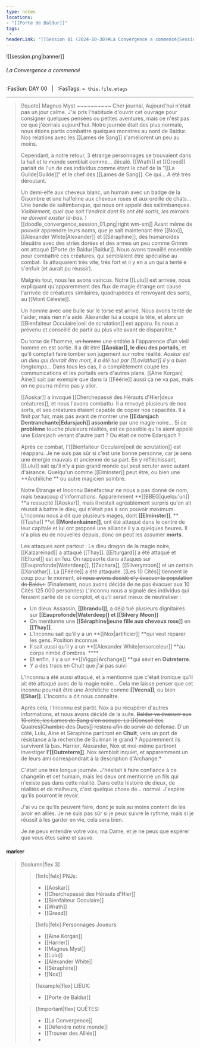 ```yaml
---
type: notes
locations:
- "[[Porte de Baldur]]"
tags:
 - 
headerLink: "[[Session 01 (2024-10-30)#La Convergence a commencé|Session 01 (2024-10-30)]]"
---
```


![[session.png|banner]]
###### La Convergence a commencé
<span class="sub2">:FasSun: DAY 00 &nbsp; | &nbsp; :FasTags: `= this.file.etags`</span>
___

> [!quote] Magnus Myst ~~~~~~~~~~
> Cher journal,
> Aujourd'hui n'était pas un jour calme. J'ai pris l'habitude d'ouvrir cet ouvrage pour consigner quelques pensées ou petites aventures, mais ce n'est pas ce que j'écrirais aujourd'hui. Notre journée était des plus normale, nous étions partis combattre quelques monstres au nord de Baldur. Nos relations avec les [[Lames de Sang]] s'améliorent un peu au moins.
>
> Cependant, à notre retour, 3 étrange personnages se trouvaient dans la hall et le monde semblait comme... décalé. [[Wrath]] et [[Greed]] parlait de l'un de ces individus comme étant le chef de la "[[La Guilde|Guilde]]" et le chef des [[Lames de Sang]]. Ce qui... A été très déroutant.
>
> Un demi-elfe aux cheveux blanc, un humain avec un badge de la Gisombre et une halfeline aux cheveux roses et aux oreille de chats... Une bande de saltimbanque, qui nous ont appelé des saltimbanques. *Visiblement, quel que soit l'endroit dont ils ont été sortis, les mirroirs ne doivent exister là-bas.* 
![[doodle_convergence_session_01.png|right wm-sm]]
> Avant même de pouvoir apprendre leurs noms, que je sait maintenant être [[Nox]], [[Alexander White|Alexander]] et [[Séraphine]], des humanoïdes bleuâtre avec des stries dorées et des armes un peu comme Grimm ont attaqué [[Porte de Baldur|Baldur]]. Nous avons travaillé ensemble pour combattre ces créatures, qui semblaient être spécialisé au combat. Ils attaquaient très vite, très fort et il y en a un qui a tenté e s'enfuir (et aurait pu réussir). 
> 
> Malgrés tout, nous les avons vaincus. Notre [[Lulu]] est arrivée, nous expliquant qu'apparemment des flux de magie étrange  ont causé l'arrivée de créatures similaires, quadrupèdes et renvoyant des sorts, au [[Mont Céleste]]. 
> 
> Un homme avec une bulle sur le torse est arrivé. Nous avons tenté de l'aider, mais rien n'a aidé. Alexander lui a coupé la tête, et alors un [[Bienfaiteur Occulaire|oeil de scrutation]] est apparu. Ils nous a prévenu et conseillé de partir au plus vite avant de disparaître.*
> 
> Du torse de l'homme,  ~~un homme~~ une entitée à l'apparence d'un vieil homme en est sortie. Il a dit être **[[Aoskar]], le dieu des portails,** et qu'il comptait faire tomber son jugement sur notre réalité. *Aoskar est un dieu qui devrait être mort, il a été tué par [[Loviathar]] il y a bien longtemps...* Dans tous les cas, il a complètement coupé les communications et les portails vers d'autres plans. [[Àine Korgan|Àine]] sait par exemple que dans la [[Féérie]] aussi ça ne va pas, mais on ne pourra même pas y aller.
> 
> [[Aoskar]] a invoqué [[Cherchepassé des Hérauts d'Hier|deux créatures]], et nous l'avons combattu. Il a renvoyé plusieurs de nos sorts, et ses créatures étaient capable de copier nos capacités. Il a finit par fuir, mais pas avant de montrer une **[[Edarsjach Dentranchante|Edarsjach]] assombrie** par une magie noire... Si ce **problème** touche plusieurs réalités, est ce possible qu'ils aient appelé une Edarsjach venant d'autre part ? Ou était ce notre Edarsjach ?
> 
> Après ce combat, l'[[Bienfaiteur Occulaire|oeil de scrutation]] est réapparu. Je ne suis pas sûr si c'est une bonne personne, car je sens une énergie mauvais et ancienne de sa part. En y réfléchissant, [[Lulu]] sait qu'il n'y a pas grand monde qui peut scruter avec autant d'aisance. Quelqu'un comme [[Elminster]] peut être, ou bien une **Archiliche ** ou autre magicien sombre.
> 
> Notre Étrange et Inconnu Bénéfacteur ne nous a pas donné de nom, mais beaucoup d'informations. Apparemment **[[BBEG|quelqu'un]] **a ressucité [[Aoskar]], mais il restait agréablement surpris qu'on ait réussit à battre le dieu, qui n'était pas à son pouvoir maximum. L'Inconnu nous a dit que plusieurs mages, dont **[[Elminster]]**, **[[Tasha]] **et **[[Mordenkainen]]**, ont été attaqué dans le centre de leur capitale et lui ont proposé une alliance il y a quelques heures. Il n'a plus eu de nouvelles depuis, donc on peut les assumer **morts**.
> 
> Les attaques sont partout : Le dieu dragon de la magie noire, [[Kalzareinad]] a attaqué [[Thay]].  [[Elturgard]] a été attaqué et [[Elturel]] est en feu. On rappaorte dans attaques sur [[Eauprofonde|Waterdeep]], [[Zachara]], [[Silverymoon]] et un certain [[Xanathar]]. La [[Féérie]] a été attaquée. [[Les 10 Cités]] tiennent le coup pour le moment, ~~et nous avons décidé d'y évacuer la population de Baldur.~~ (Finalement, nous avons décidé de ne pas évacuer aux 10 Cités 125 000 personnes)
> L'inconnu nous a signalé des individus qui feraient partie de ce complot, et qu'il serait mieux de neutraliser :
> - Un dieux Assassin, **[[Ibrandul]]**, a déjà tué plusieurs dignitaires sur **[[Eauprofonde|Waterdeep]] et [[Silvery Moon]]**
> - On mentionne une **[[Séraphine|jeune fille aux cheveux rose]]** en **[[Thay]]**.
> - L'Inconnu sait qu'il y a un **[[Nox|artificier]] **qui veut réparer les gens. Position inconnue. 
> - Il sait aussi qu'il y a un **[[Alexander White|ensorceleur]] **au corps nimbé d'ombres. ****
> - Et enfin, il y a un **[[Viggo|Archange]] **qui sévit en **Outreterre**. 
> - Y a des trucs en Chult que j'ai pas suivi
> 
> L'Inconnu a été aussi attaqué, et a mentionné que c'était ironique qu'il ait été attaqué avec de la magie noire... Cela me laisse penser que cet inconnu pourrait être une Archiliche comme **[[Vecna]]**, ou bien **[[Shar]]**. L'Inconnu a dit nous connaître.
> 
> Après cela, l'Inconnu est partit. Nox a pu récupérer d'autres informations, et nous avons décidé de la suite. ~~Baldur va évacuer aux 10 cités, les Lames de Sang s'en occupe. La [[Conseil des Quatres|Chambre des Ducs]] restera afin de servir de défense.~~ D'un côté, Lulu, Aìne et Séraphine partiront en **Chult**, vers un port de résistance à la recherche de Suliman le grand ? Apparemment ils survivent là bas. Harrier, Alexander, Nox et moi-même partiront investiger **l'[[Outreterre]]**. Nox semblait inquiet, et apparemment un de leurs ami correspondrait à la description d'Archange.*
> 
> C'était une très longue journée. J'hésitait à faire confiance à ce changelin et cet humain, mais les deux ont mentionné un fils qui n'existe pas dans cette réalité. Dans cette histoire de dieux, de réalités et de malheurs, c'est quelque chose de... normal. J'espère qu'ils pourront le revoir.
> 
> J'ai vu ce qu'ils peuvent faire, donc je suis au moins content de les avoir en alliés. Je ne suis pas sûr si je peux suivre le rythme, mais si je réussit à les garder en vie, cela sera bien. 
> 
> Je ne peux entendre votre voix, ma Dame, et je ne peux que espérer que vous êtes saine et sauve.



#### marker
> [!column|flex 3]
>> [!info|felx] PNJs:
>> - [[Aoskar]] 
>> - [[Cherchepassé des Hérauts d'Hier]]
>> - [[Bienfaiteur Occulaire]]
>> - [[Wrath]]
>> - [[Greed]]
>
>> [!info|felx] Personnages Joueurs:
>> - [[Àine Korgan]]
>> - [[Harrier]]
>> - [[Magnus Myst]]
>> - [[Lulu]]
>> - [[Alexander White]]
>> - [[Séraphine]]
>> - [[Nox]]
>
>> [!example|flex] LIEUX:
>> - [[Porte de Baldur]]
>
>> [!important|flex] QUÊTES:
>> - [[La Convergence]]
>> - [[Défendre notre monde]]
>> - [[Trouver des Alliés]]
>> - 
